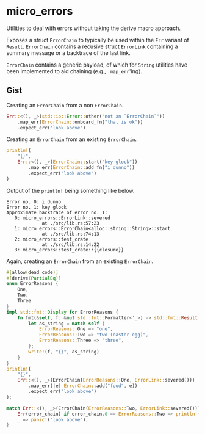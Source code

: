 # micro_errors

Utilities to deal with errors without taking the derive macro approach.

Exposes a struct `ErrorChain` to typically be used within the `Err` variant of `Result`. `ErrorChain` contains a recusive struct `ErrorLink` containing a summary message or a backtrace of the last link.

`ErrorChain` contains a generic payload, of which for `String` utilities have been implemented to aid chaining (e.g., `.map_err`'ing).

## Gist

Creating an `ErrorChain` from a non `ErrorChain`.

```rust
Err::<(), _>(std::io::Error::other("not an `ErrorChain`"))
    .map_err(ErrorChain::onboard_fn("that is ok"))
    .expect_err("look above")
```

Creating an `ErrorChain` from an existing `ErrorChain`.

```rust
println!(
    "{}",
    Err::<(), _>(ErrorChain::start("key glock"))
        .map_err(ErrorChain::add_fn("i dunno"))
        .expect_err("look above")
)
```

Output of the `println!` being something like below.

```
Error no. 0: i dunno
Error no. 1: key glock
Approximate backtrace of error no. 1:
   0: micro_errors::ErrorLink::severed
             at ./src/lib.rs:57:23
   1: micro_errors::ErrorChain<alloc::string::String>::start
             at ./src/lib.rs:74:13
   2: micro_errors::test_crate
             at ./src/lib.rs:14:22
   3: micro_errors::test_crate::{{closure}}
```

Again, creating an `ErrorChain` from an existing `ErrorChain`.

```rust
#[allow(dead_code)]
#[derive(PartialEq)]
enum ErrorReasons {
    One,
    Two,
    Three
}
impl std::fmt::Display for ErrorReasons {
    fn fmt(&self, f: &mut std::fmt::Formatter<'_>) -> std::fmt::Result {
        let as_string = match self {
            ErrorReasons::One => "one",
            ErrorReasons::Two => "two (easter egg)",
            ErrorReasons::Three => "three",
        }; 
        write!(f, "{}", as_string)
    }
}
println!(
    "{}", 
    Err::<(), _>(ErrorChain(ErrorReasons::One, ErrorLink::severed()))
        .map_err(|e| ErrorChain::add("food", e))
        .expect_err("look above")
);

match Err::<(), _>(ErrorChain(ErrorReasons::Two, ErrorLink::severed())) {
    Err(error_chain) if error_chain.0 == ErrorReasons::Two => println!("{}", error_chain),
    _ => panic!("look above"),
}
```
